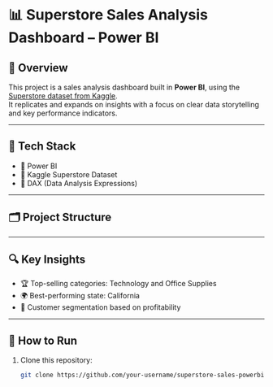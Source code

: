 # 📊 Superstore Sales Analysis Dashboard – Power BI

## 📌 Overview

This project is a sales analysis dashboard built in **Power BI**, using the [Superstore dataset from Kaggle](https://www.kaggle.com/datasets/sudarshanbhukebag/superstores).  
It replicates and expands on insights with a focus on clear data storytelling and key performance indicators.

---

## 🧰 Tech Stack

- 🧠 Power BI
- 📁 Kaggle Superstore Dataset
- 🧮 DAX (Data Analysis Expressions)

---

## 🗂️ Project Structure

****
## 🔍 Key Insights

- 🏆 Top-selling categories: Technology and Office Supplies
- 🌍 Best-performing state: California
- 🛒 Customer segmentation based on profitability

---

## 🚀 How to Run

1. Clone this repository:
   ```bash
   git clone https://github.com/your-username/superstore-sales-powerbi.git
